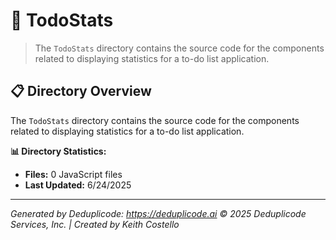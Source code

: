 # 📁 TodoStats

> The `TodoStats` directory contains the source code for the components related to displaying statistics for a to-do list application.

## 📋 Directory Overview

The `TodoStats` directory contains the source code for the components related to displaying statistics for a to-do list application.

**📊 Directory Statistics:**
- **Files:** 0 JavaScript files
- **Last Updated:** 6/24/2025

---

*Generated by Deduplicode: https://deduplicode.ai*
*© 2025 Deduplicode Services, Inc. | Created by Keith Costello*
